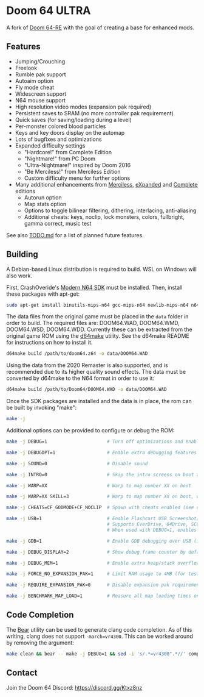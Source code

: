 # Doom 64 ULTRA

A fork of [Doom 64-RE] with the goal of creating a base for enhanced mods.

## Features

- Jumping/Crouching
- Freelook
- Rumble pak support
- Autoaim option
- Fly mode cheat
- Widescreen support
- N64 mouse support
- High resolution video modes (expansion pak required)
- Persistent saves to SRAM (no more controller pak requirement)
- Quick saves (for saving/loading during a level)
- Per-monster colored blood particles
- Keys and key doors display on the automap
- Lots of bugfixes and optimizations
- Expanded difficulty settings
  - "Hardcore!" from Complete Edition
  - "Nightmare!" from PC Doom
  - "Ultra-Nightmare!" inspired by Doom 2016
  - "Be Merciless!" from Merciless Edition
  - Custom difficulty menu for further options
- Many additional enhancements from [Merciless], [eXpanded] and [Complete] editions
  - Autorun option
  - Map stats option
  - Options to toggle bilinear filtering, dithering, interlacing, anti-aliasing
  - Additional cheats: keys, noclip, lock monsters, colors, fullbright, gamma correct, music test

See also [TODO.md](./TODO.md) for a list of planned future features.

## Building

A Debian-based Linux distribution is required to build. WSL on Windows will also work.

First, CrashOveride's [Modern N64 SDK] must be installed. Then, install these
packages with apt-get:

```sh
sudo apt-get install binutils-mips-n64 gcc-mips-n64 newlib-mips-n64 n64sdk-common n64sdk makemask
```

The data files from the original game must be placed in the `data` folder in
order to build. The required files are: DOOM64.WAD, DOOM64.WMD, DOOM64.WSD,
DOOM64.WDD. Currently these can be extracted from the original game ROM using
the [d64make] utility. See the d64make README for instructions on how to
install it.

```sh
d64make build /path/to/doom64.z64 -o data/DOOM64.WAD
```

Using the data from the 2020 Remaster is also supported, and is recommended due
to its higher quality sound effects. The data must be converted by d64make to
the N64 format in order to use it:

```sh
d64make build /path/to/Doom64/DOOM64.WAD -o data/DOOM64.WAD
```

Once the SDK packages are installed and the data is in place, the rom can be
built by invoking "make":

```sh
make -j
```

Additional options can be provided to configure or debug the ROM:

```sh
make -j DEBUG=1                      # Turn off optimizations and enable extra debugging features

make -j DEBUGOPT=1                   # Enable extra debugging features but leave optimizations on

make -j SOUND=0                      # Disable sound

make -j INTRO=0                      # Skip the intro screens on boot and go straight to the menu

make -j WARP=XX                      # Warp to map number XX on boot

make -j WARP=XX SKILL=3              # Warp to map number XX on boot, with the specified difficulty (1-5)

make -j CHEATS=CF_GODMODE+CF_NOCLIP  # Spawn with cheats enabled (see doomdef.h for more CF_ flags)

make -j USB=1                        # Enable Flashcart USB Screenshot/Demo transfers
                                     # Supports EverDrive, 64Drive, SC64
                                     # When used with DEBUG=1, enables debug logging over USB

make -j GDB=1                        # Enable GDB debugging over USB (implies DEBUG=1 and USB=1)

make -j DEBUG_DISPLAY=2              # Show debug frame counter by default (see ST_DrawDebug for more values)

make -j DEBUG_MEM=1                  # Enable extra heap/stack overflow checking (slow)

make -j FORCE_NO_EXPANSION_PAK=1     # Limit RAM usage to 4MB (for testing)

make -j REQUIRE_EXPANSION_PAK=0      # Disable expansion pak requirement screen

make -j BENCHMARK_MAP_LOAD=1         # Measure all map loading times on boot
```

## Code Completion

The [Bear](https://github.com/rizsotto/Bear) utility can be used to generate
clang code completion. As of this writing, clang does not support
`-march=vr4300`. This can be worked around by removing the argument:

```sh
make clean && bear -- make -j DEBUG=1 && sed -i 's/.*=vr4300".*//' compile_commands.json
```

## Contact

Join the Doom 64 Discord: https://discord.gg/Ktxz8nz

[d64make]: https://github.com/d64u/d64make/
[Doom 64-RE]: https://github.com/Erick194/DOOM64-RE
[Merciless]: https://github.com/jnmartin84/Doom-64-Merciless-Edition/tree/modern
[eXpanded]: https://github.com/Immorpher/DOOM64XE
[Complete]: https://github.com/azamorapl/doom64-complete-edition
[Modern N64 SDK]: https://crashoveride95.github.io/modernsdk/index.html
